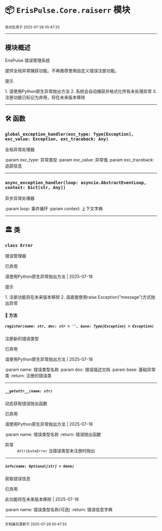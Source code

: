 # 📦 `ErisPulse.Core.raiserr` 模块

<sup>自动生成于 2025-07-28 05:47:33</sup>

---

## 模块概述


ErisPulse 错误管理系统

提供全局异常捕获功能。不再推荐使用自定义错误注册功能。

<div class='admonition tip'><p class='admonition-title'>提示</p><p>1. 请使用Python原生异常抛出方法
2. 系统会自动捕获并格式化所有未处理异常
3. 注册功能已标记为弃用，将在未来版本移除</p></div>

---

## 🛠️ 函数

### `global_exception_handler(exc_type: Type[Exception], exc_value: Exception, exc_traceback: Any)`

全局异常处理器

:param exc_type: 异常类型
:param exc_value: 异常值
:param exc_traceback: 追踪信息

---

### `async_exception_handler(loop: asyncio.AbstractEventLoop, context: Dict[str, Any])`

异步异常处理器

:param loop: 事件循环
:param context: 上下文字典

---

## 🏛️ 类

### `class Error`

错误管理器

<div class='admonition attention'><p class='admonition-title'>已弃用</p><p>请使用Python原生异常抛出方法 | 2025-07-18</p></div>

<div class='admonition tip'><p class='admonition-title'>提示</p><p>1. 注册功能将在未来版本移除
2. 请直接使用raise Exception("message")方式抛出异常</p></div>


#### 🧰 方法

##### `register(name: str, doc: str = '', base: Type[Exception] = Exception)`

注册新的错误类型

<div class='admonition attention'><p class='admonition-title'>已弃用</p><p>请使用Python原生异常抛出方法 | 2025-07-18</p></div>

:param name: 错误类型名称
:param doc: 错误描述文档
:param base: 基础异常类
:return: 注册的错误类

---

##### `__getattr__(name: str)`

动态获取错误抛出函数

<div class='admonition attention'><p class='admonition-title'>已弃用</p><p>请使用Python原生异常抛出方法 | 2025-07-18</p></div>

:param name: 错误类型名称
:return: 错误抛出函数

<dt>异常</dt><dd><code>AttributeError</code> 当错误类型未注册时抛出</dd>

---

##### `info(name: Optional[str] = None)`

获取错误信息

<div class='admonition attention'><p class='admonition-title'>已弃用</p><p>此功能将在未来版本移除 | 2025-07-18</p></div>

:param name: 错误类型名称(可选)
:return: 错误信息字典

---

<sub>文档最后更新于 2025-07-28 05:47:33</sub>